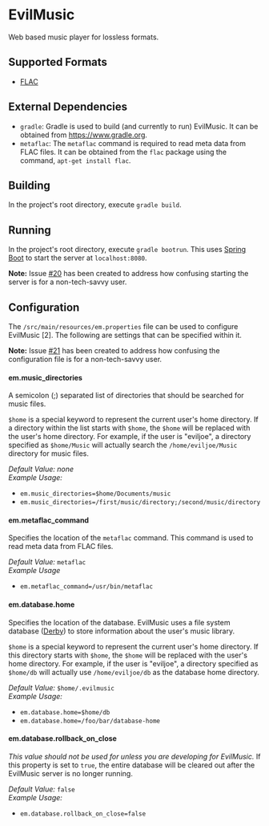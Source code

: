 EvilMusic
=========

Web based music player for lossless formats.

## Supported Formats
 * [FLAC](https://xiph.org/flac)

## External Dependencies
 * `gradle`: Gradle is used to build (and currently to run) EvilMusic.  It can be obtained from https://www.gradle.org.
 * `metaflac`: The `metaflac` command is required to read meta data from FLAC files.  It can be obtained from the `flac` package using the command, `apt-get install flac`.

## Building
In the project's root directory, execute `gradle build`.

## Running
In the project's root directory, execute `gradle bootrun`.  This uses [Spring Boot](http://projects.spring.io/spring-boot) to start the server at `localhost:8080`.

**Note:** Issue [#20](https://github.com/eviljoe/evilmusic/issues/20) has been created to address how confusing starting the server is for a non-tech-savvy user.

## Configuration
The `/src/main/resources/em.properties` file can be used to configure EvilMusic [2].  The following are settings that can be specified within it.

**Note:** Issue [#21](https://github.com/eviljoe/evilmusic/issues/21) has been created to address how confusing the configuration file is for a non-tech-savvy user.

#### em.music_directories
A semicolon (;) separated list of directories that should be searched for music files.

`$home` is a special keyword to represent the current user's home directory.  If a directory within the list starts with `$home`, the `$home` will be replaced with the user's home directory.  For example, if the user is "eviljoe", a directory specified as `$home/Music` will actually search the `/home/eviljoe/Music` directory for music files.

*Default Value:* *none*<br/>
*Example Usage:*
 * `em.music_directories=$home/Documents/music`
 * `em.music_directories=/first/music/directory;/second/music/directory`

#### em.metaflac_command
Specifies the location of the `metaflac` command.  This command is used to read meta data from FLAC files.

*Default Value:* `metaflac`<br/>
*Example Usage*
 * `em.metaflac_command=/usr/bin/metaflac`

#### em.database.home
Specifies the location of the database.  EvilMusic uses a file system database ([Derby](http://db.apache.org/derby/)) to store information about the user's music library.

`$home` is a special keyword to represent the current user's home directory.  If this directory starts with `$home`, the `$home` will be replaced with the user's home directory.  For example, if the user is "eviljoe", a directory specified as `$home/db` will actually use `/home/eviljoe/db` as the database home directory.

*Default Value:* `$home/.evilmusic`<br/>
*Example Usage:*
 * `em.database.home=$home/db`
 * `em.database.home=/foo/bar/database-home`

#### em.database.rollback_on_close
*This value should not be used for unless you are developing for EvilMusic.*  If this property is set to `true`, the entire database will be cleared out after the EvilMusic server is no longer running.

*Default Value:* `false`<br/>
*Example Usage:*
 * `em.database.rollback_on_close=false`